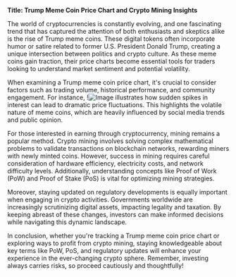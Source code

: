 **Title: Trump Meme Coin Price Chart and Crypto Mining Insights**

The world of cryptocurrencies is constantly evolving, and one fascinating trend that has captured the attention of both enthusiasts and skeptics alike is the rise of Trump meme coins. These digital tokens often incorporate humor or satire related to former U.S. President Donald Trump, creating a unique intersection between politics and crypto culture. As these meme coins gain traction, their price charts become essential tools for traders looking to understand market sentiment and potential volatility.

When examining a Trump meme coin price chart, it's crucial to consider factors such as trading volume, historical performance, and community engagement. For instance, !![Image](https://github.com/user-attachments/assets/3be06921-4469-491d-bd37-5f14c53422b7) illustrates how sudden spikes in interest can lead to dramatic price fluctuations. This highlights the volatile nature of meme coins, which are heavily influenced by social media trends and public opinion.

For those interested in earning through cryptocurrency, mining remains a popular method. Crypto mining involves solving complex mathematical problems to validate transactions on blockchain networks, rewarding miners with newly minted coins. However, success in mining requires careful consideration of hardware efficiency, electricity costs, and network difficulty levels. Additionally, understanding concepts like Proof of Work (PoW) and Proof of Stake (PoS) is vital for optimizing mining strategies.

Moreover, staying updated on regulatory developments is equally important when engaging in crypto activities. Governments worldwide are increasingly scrutinizing digital assets, impacting legality and taxation. By keeping abreast of these changes, investors can make informed decisions while navigating this dynamic landscape.

In conclusion, whether you're tracking a Trump meme coin price chart or exploring ways to profit from crypto mining, staying knowledgeable about key terms like PoW, PoS, and regulatory updates will enhance your experience in the ever-changing crypto sphere. Remember, investing always carries risks, so proceed cautiously and thoughtfully!
